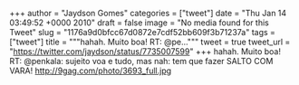 
+++
author = "Jaydson Gomes"
categories = ["tweet"]
date = "Thu Jan 14 03:49:52 +0000 2010"
draft = false
image = "No media found for this Tweet"
slug = "1176a9d0bfcc67d0872e7cdf52bb609f3b71237a"
tags = ["tweet"]
title = """hahah. Muito boa! RT: @pe..."""
tweet = true
tweet_url = "https://twitter.com/jaydson/status/7735007599"
+++
hahah. Muito boa! RT: @penkala: sujeito voa e tudo, mas nah: tem que fazer SALTO COM VARA! http://9gag.com/photo/3693_full.jpg
